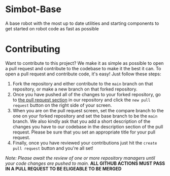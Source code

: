 # Simbot-Base
A base robot with the most up to date utilities and starting components to get started on robot code as fast as possible

# Contributing
Want to contribute to this project? We make it as simple as possible to open a pull request and contribute to the codebase to make it the best it can. To open a pull request and contribute code, it's easy! Just follow these steps:

1. Fork the repository and either contribute to the `main` branch on that repository, or make a new branch on that forked repository.
2. Once you have pushed all of the changes to your forked repository, go to [the pull request section](https://github.com/Simbotics/2023-Simbot/pulls) in our repository and click the `new pull request` button on the right side of your screen.
3. When you are on the pull request screen, set the compare branch to the one on your forked repository and set the base branch to be the `main` branch. We also kindly ask that you add a short description of the changes you have to our codebase in the description section of the pull request. Please be sure that you set an appropriate title for your pull request.
4. Finally, once you have reviewed your contributions just hit the `create pull request` button and you're all set!

_Note: Please await the review of one or more repository managers until your code changes are pushed to main._ **ALL GITHUB ACTIONS MUST PASS IN A PULL REQUEST TO BE ELIGEABLE TO BE MERGED**